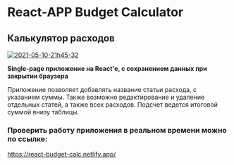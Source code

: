 # React-APP Budget Calculator

## Калькулятор расходов

<a href="https://ibb.co/pRw8MLT"><img src="https://i.ibb.co/QCQRTKV/2021-05-10-21h45-32.png" alt="2021-05-10-21h45-32" border="0"></a>

**Single-page приложение на React'е, с сохранением данных при закрытии браузера**

Приложение позволяет добавлять название статьи расхода, с указанием суммы.
Также возможно редактирование и удаление отдельных статей, а также всех расходов.
Подсчет ведется итоговой суммой внизу таблицы.

### Проверить работу приложения в реальном времени можно по ссылке:
https://react-budget-calc.netlify.app/
